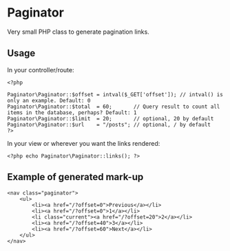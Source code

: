 # Paginator

Very small PHP class to generate pagination links.

## Usage

In your controller/route:

    <?php

    Paginator\Paginator::$offset = intval($_GET['offset']); // intval() is only an example. Default: 0
    Paginator\Paginator::$total  = 60;       // Query result to count all items in the database, perhaps? Default: 1
    Paginator\Paginator::$limit  = 20;       // optional, 20 by default
    Paginator\Paginator::$url    = "/posts"; // optional, / by default
    ?>

In your view or wherever you want the links rendered:

    <?php echo Paginator\Paginator::links(); ?>

## Example of generated mark-up

    <nav class="paginator">
    	<ul>
    		<li><a href="/?offset=0">Previous</a></li>
    		<li><a href="/?offset=0">1</a></li>
    		<li class="current"><a href="/?offset=20">2</a></li>
    		<li><a href="/?offset=40">3</a></li>
    		<li><a href="/?offset=60">Next</a></li>
    	</ul>
    </nav>